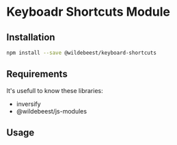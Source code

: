 # Keyboadr Shortcuts Module



## Installation

```sh
npm install --save @wildebeest/keyboard-shortcuts
```

## Requirements

It's usefull to know these libraries:

* inversify
* @wildebeest/js-modules

## Usage
